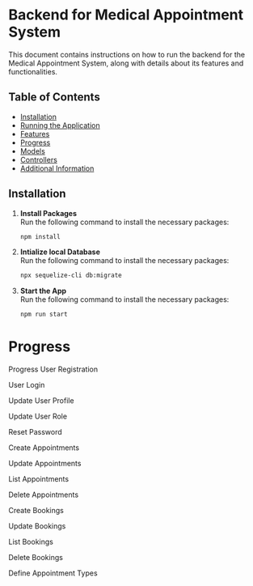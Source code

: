 # Backend for Medical Appointment System

This document contains instructions on how to run the backend for the Medical Appointment System, along with details about its features and functionalities.

## Table of Contents

- [Installation](#installation)
- [Running the Application](#running-the-application)
- [Features](#features)
- [Progress](#progress)
- [Models](#models)
- [Controllers](#controllers)
- [Additional Information](#additional-information)

## Installation

1. **Install Packages**  
   Run the following command to install the necessary packages:

   ```bash
   npm install

   ```

2. **Intialize local Database**  
    Run the following command to install the necessary packages:

   ```bash
   npx sequelize-cli db:migrate

   ```

3. **Start the App**  
    Run the following command to install the necessary packages:
   ```bash
   npm run start
   ```

# Progress

Progress
User Registration

User Login

Update User Profile

Update User Role

Reset Password

Create Appointments

Update Appointments

List Appointments

Delete Appointments

Create Bookings

Update Bookings

List Bookings

Delete Bookings

Define Appointment Types
